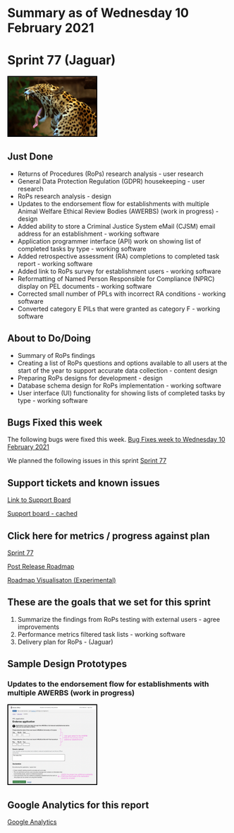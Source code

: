 # Summary as of Wednesday 10 February 2021 

# Sprint 77 (Jaguar)
<img src="graphs/jaguar.jpg" alt="HTML5 Icon" width="200" style="border:2px solid black">
<br>

## Just Done
* Returns of Procedures (RoPs) research analysis - user research
* General Data Protection Regulation (GDPR) housekeeping - user research
* RoPs research analysis - design
* Updates to the endorsement flow for establishments with multiple 
Animal Welfare Ethical Review Bodies (AWERBS) (work in progress) - design
* Added ability to store a Criminal Justice System eMail (CJSM) email address for an establishment - working software
* Application programmer interface (API) work on showing list of completed tasks by type - working software
* Added retrospective assessment (RA) completions to completed task report - working software
* Added link to RoPs survey for establishment users - working software
* Reformatting of Named Person Responsible for Compliance (NPRC) display on PEL documents - working software
* Corrected small number of PPLs with incorrect RA conditions - working software
* Converted category E PILs that were granted as category F - working software

## About to Do/Doing
* Summary of RoPs findings
* Creating a list of RoPs questions and options available to all users at the start of the year to support accurate data collection - content design
* Preparing RoPs designs for development - design
* Database schema design for RoPs implementation - working software
* User interface (UI) functionality for showing lists of completed tasks by type - working software

## Bugs Fixed this week
The following bugs were fixed this week.
[Bug Fixes week to Wednesday 10 February 2021](graphs/bugs10022021.png)

We planned the following issues in this sprint 
[Sprint 77](graphs/sprint10022021.png)

## Support tickets and known issues
[Link to Support Board](https://collaboration.homeoffice.gov.uk/jira/secure/RapidBoard.jspa?rapidView=1717&selectedIssue=ASSB-253)

[Support board - cached](graphs/supportBoard10022021.png)

## Click here for metrics / progress against plan
[Sprint 77](graphs/progress10022021.png)

[Post Release Roadmap](graphs/roadmap10022021.png)

[Roadmap Visualisaton (Experimental) ](roadmapVisualisation10022021.md)

## These are the goals that we set for this sprint
1. Summarize the findings from RoPs testing with external users - agree improvements
2. Performance metrics filtered task lists - working software 
3. Delivery plan for RoPs - (Jaguar)


## Sample Design Prototypes
### Updates to the endorsement flow for establishments with multiple AWERBS (work in progress)
<a href="graphs/proto1_10022021.png"><img src="graphs/proto1_10022021.png" alt="HTML5 Icon" width="200" style="border:2px solid black"></a>
<br>

## Google Analytics for this report
[Google Analytics](graphs/GA10022021.png)

